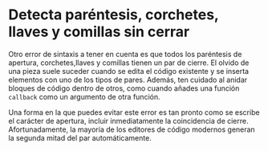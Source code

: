 # Detecta paréntesis, corchetes, llaves y comillas sin cerrar

Otro error de sintaxis a tener en cuenta es que todos los paréntesis de apertura, corchetes,llaves y comillas tienen un par de cierre. El olvido de una pieza suele suceder cuando se edita el código existente y se inserta elementos con uno de los tipos de pares. Además, ten cuidado al anidar bloques de código dentro de otros, como cuando añades una función `callback` como un argumento de otra función.

Una forma en la que puedes evitar este error es tan pronto como se escribe el carácter de apertura, incluir inmediatamente la coincidencia de cierre. Afortunadamente, la mayoría de los editores de código modernos generan la segunda mitad del par automáticamente.